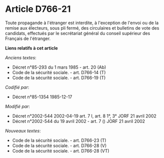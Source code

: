 # Article D766-21

Toute propagande à l'étranger est interdite, à l'exception de l'envoi ou de la remise aux électeurs, sous pli fermé, des
circulaires et bulletins de vote des candidats, effectués par le secrétariat général du conseil supérieur des Français de
l'étranger.

**Liens relatifs à cet article**

_Anciens textes_:

  - Décret n°85-293 du 1 mars 1985 - art. 20 (Ab)
  - Code de la sécurité sociale. - art. D766-14 (T)
  - Code de la sécurité sociale. - art. D766-19 (T)

_Codifié par_:

  - Décret n°85-1354 1985-12-17

_Modifié par_:

  - Décret n°2002-544 2002-04-19 art. 7 I, art. 8 1°, 3° JORF 21 avril 2002
  - Décret n°2002-544 du 19 avril 2002 - art. 7 () JORF 21 avril 2002

_Nouveaux textes_:

  - Code de la sécurité sociale. - art. D766-23 (T)
  - Code de la sécurité sociale. - art. D766-28 (V)
  - Code de la sécurité sociale. - art. D766-28 (VT)
